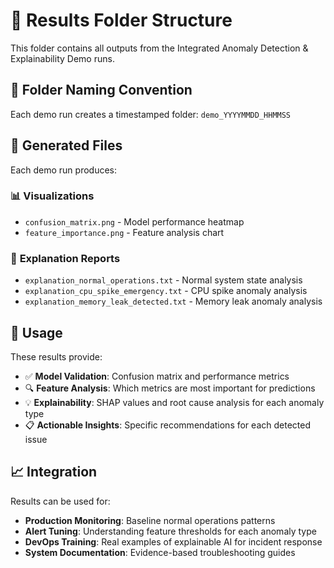 # 📁 Results Folder Structure

This folder contains all outputs from the Integrated Anomaly Detection & Explainability Demo runs.

## 📂 Folder Naming Convention

Each demo run creates a timestamped folder: `demo_YYYYMMDD_HHMMSS`

## 📄 Generated Files

Each demo run produces:

### 📊 **Visualizations**

- `confusion_matrix.png` - Model performance heatmap
- `feature_importance.png` - Feature analysis chart

### 📝 **Explanation Reports**

- `explanation_normal_operations.txt` - Normal system state analysis
- `explanation_cpu_spike_emergency.txt` - CPU spike anomaly analysis
- `explanation_memory_leak_detected.txt` - Memory leak anomaly analysis

## 🎯 Usage

These results provide:

- ✅ **Model Validation**: Confusion matrix and performance metrics
- 🔍 **Feature Analysis**: Which metrics are most important for predictions
- 💡 **Explainability**: SHAP values and root cause analysis for each anomaly type
- 📋 **Actionable Insights**: Specific recommendations for each detected issue

## 📈 Integration

Results can be used for:

- **Production Monitoring**: Baseline normal operations patterns
- **Alert Tuning**: Understanding feature thresholds for each anomaly type
- **DevOps Training**: Real examples of explainable AI for incident response
- **System Documentation**: Evidence-based troubleshooting guides
